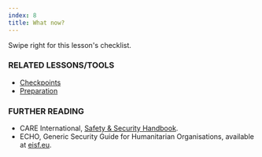 ```yaml
---
index: 8
title: What now?
---
```

Swipe right for this lesson's checklist.

### RELATED LESSONS/TOOLS

*   [Checkpoints](umbrella://lesson/checkpoints)
*   [Preparation](umbrella://lesson/preparation)

### FURTHER READING

*   CARE International, [Safety & Security Handbook](https://www.eisf.eu/wp-content/uploads/2014/09/0614-Macpherson-2004-CARE-International-Safety-and-Security-Handbook.pdf).
*   ECHO, Generic Security Guide for Humanitarian Organisations, available at [eisf.eu](https://www.eisf.eu/library/generic-security-guide-for-humanitarian-organisations/).